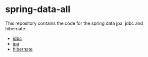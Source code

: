# spring-data-all

This repository contains the code for the spring data jpa, jdbc and hibernate.

* [jdbc](https://github.com/samitkumarpatel-work/spring-data-all/tree/jpa)
* [jpa](https://github.com/samitkumarpatel-work/spring-data-all/tree/jpa)
* [hibernate](https://github.com/samitkumarpatel-work/spring-data-all/tree/hibernate)
